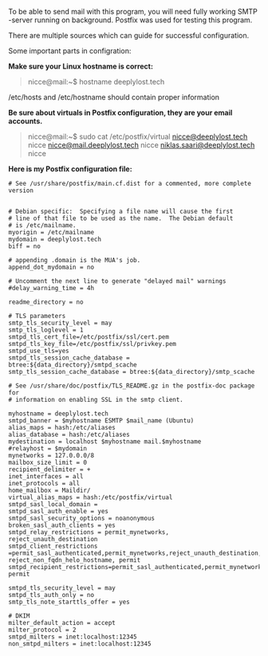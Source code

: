 

To be able to send mail with this program, you will need fully working SMTP -server running on background.
Postfix was used for testing this program.

There are multiple sources which can guide for successful configuration.

Some important parts in configration:

**Make sure your Linux hostname is correct:**
> nicce@mail:~$ hostname
> deeplylost.tech

/etc/hosts and /etc/hostname should contain proper information

**Be sure about virtuals in Postfix configuration, they are your email accounts.**

> nicce@mail:~$ sudo cat /etc/postfix/virtual
> nicce@deeplylost.tech nicce
> nicce@mail.deeplylost.tech nicce
> niklas.saari@deeplylost.tech nicce

**Here is my Postfix configuration file:**

```
# See /usr/share/postfix/main.cf.dist for a commented, more complete version


# Debian specific:  Specifying a file name will cause the first
# line of that file to be used as the name.  The Debian default
# is /etc/mailname.
myorigin = /etc/mailname
mydomain = deeplylost.tech
biff = no

# appending .domain is the MUA's job.
append_dot_mydomain = no

# Uncomment the next line to generate "delayed mail" warnings
#delay_warning_time = 4h

readme_directory = no

# TLS parameters
smtp_tls_security_level = may
smtp_tls_loglevel = 1
smtpd_tls_cert_file=/etc/postfix/ssl/cert.pem
smtpd_tls_key_file=/etc/postfix/ssl/privkey.pem
smtpd_use_tls=yes
smtpd_tls_session_cache_database = btree:${data_directory}/smtpd_scache
smtp_tls_session_cache_database = btree:${data_directory}/smtp_scache

# See /usr/share/doc/postfix/TLS_README.gz in the postfix-doc package for
# information on enabling SSL in the smtp client.

myhostname = deeplylost.tech
smtpd_banner = $myhostname ESMTP $mail_name (Ubuntu)
alias_maps = hash:/etc/aliases
alias_database = hash:/etc/aliases
mydestination = localhost $myhostname mail.$myhostname
#relayhost = $mydomain
mynetworks = 127.0.0.0/8
mailbox_size_limit = 0
recipient_delimiter = +
inet_interfaces = all
inet_protocols = all
home_mailbox = Maildir/
virtual_alias_maps = hash:/etc/postfix/virtual
smtpd_sasl_local_domain =
smtpd_sasl_auth_enable = yes
smtpd_sasl_security_options = noanonymous
broken_sasl_auth_clients = yes
smtpd_relay_restrictions = permit_mynetworks, reject_unauth_destination
smtpd_client_restrictions =permit_sasl_authenticated,permit_mynetworks,reject_unauth_destination, reject_non_fqdn_helo_hostname, permit
smtpd_recipient_restrictions=permit_sasl_authenticated,permit_mynetworks,reject_unauth_destination, permit

smtpd_tls_security_level = may
smtpd_tls_auth_only = no
smtp_tls_note_starttls_offer = yes

# DKIM
milter_default_action = accept
milter_protocol = 2
smtpd_milters = inet:localhost:12345
non_smtpd_milters = inet:localhost:12345
```
